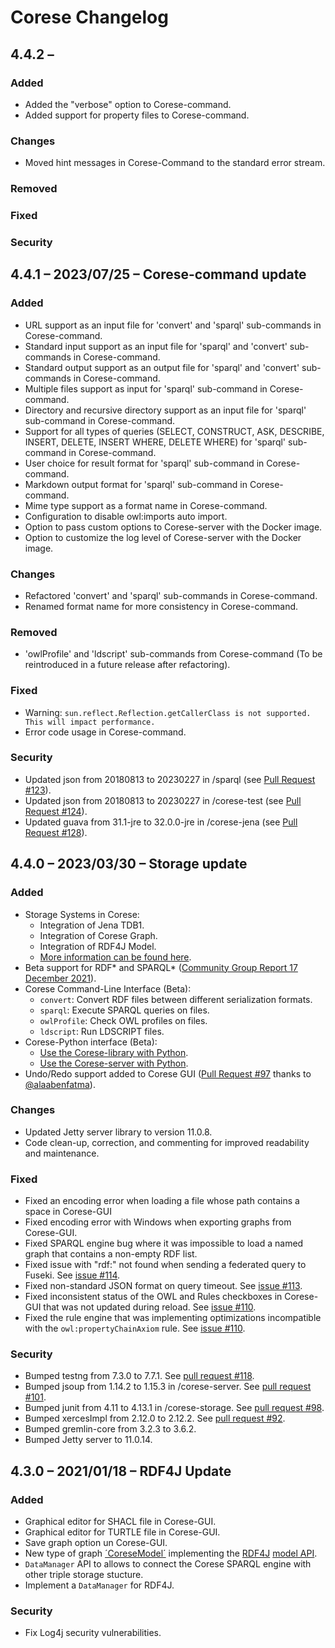 <!-- markdownlint-disable MD024 -->

# Corese Changelog

## 4.4.2 – <!-- TODO: add date and title  -->

### Added

- Added the "verbose" option to Corese-command.
- Added support for property files to Corese-command.

### Changes

- Moved hint messages in Corese-Command to the standard error stream.

### Removed

### Fixed

### Security

## 4.4.1 – 2023/07/25 – Corese-command update

### Added

- URL support as an input file for 'convert' and 'sparql' sub-commands in Corese-command.
- Standard input support as an input file for 'sparql' and 'convert' sub-commands in Corese-command.
- Standard output support as an output file for 'sparql' and 'convert' sub-commands in Corese-command.
- Multiple files support as input for 'sparql' sub-command in Corese-command.
- Directory and recursive directory support as an input file for 'sparql' sub-command in Corese-command.
- Support for all types of queries (SELECT, CONSTRUCT, ASK, DESCRIBE, INSERT, DELETE, INSERT WHERE, DELETE WHERE) for 'sparql' sub-command in Corese-command.
- User choice for result format for 'sparql' sub-command in Corese-command.
- Markdown output format for 'sparql' sub-command in Corese-command.
- Mime type support as a format name in Corese-command.
- Configuration to disable owl:imports auto import.
- Option to pass custom options to Corese-server with the Docker image.
- Option to customize the log level of Corese-server with the Docker image.

### Changes

- Refactored 'convert' and 'sparql' sub-commands in Corese-command.
- Renamed format name for more consistency in Corese-command.

### Removed

- 'owlProfile' and 'ldscript' sub-commands from Corese-command (To be reintroduced in a future release after refactoring).

### Fixed

- Warning: `sun.reflect.Reflection.getCallerClass is not supported. This will impact performance.`
- Error code usage in Corese-command.

### Security

- Updated json from 20180813 to 20230227 in /sparql (see [Pull Request #123](https://github.com/Wimmics/corese/pull/123)).
- Updated json from 20180813 to 20230227 in /corese-test (see [Pull Request #124](https://github.com/Wimmics/corese/pull/124)).
- Updated guava from 31.1-jre to 32.0.0-jre in /corese-jena (see [Pull Request #128](https://github.com/Wimmics/corese/pull/128)).

## 4.4.0 – 2023/03/30 – Storage update

### Added

- Storage Systems in Corese:
  - Integration of Jena TDB1.
  - Integration of Corese Graph.
  - Integration of RDF4J Model.
  - [More information can be found here](https://github.com/Wimmics/corese/blob/master/docs/storage/Configuring%20and%20Connecting%20to%20Different%20Storage%20Systems%20in%20Corese.md).
- Beta support for RDF\* and SPARQL\* ([Community Group Report 17 December 2021](https://w3c.github.io/rdf-star/cg-spec/2021-12-17.html)).
- Corese Command-Line Interface (Beta):
  - `convert`: Convert RDF files between different serialization formats.
  - `sparql`: Execute SPARQL queries on files.
  - `owlProfile`: Check OWL profiles on files.
  - `ldscript`: Run LDSCRIPT files.
- Corese-Python interface (Beta):
  - [Use the Corese-library with Python](https://github.com/Wimmics/corese/blob/master/docs/corese-python/Corese-library%20with%20Python.md).
  - [Use the Corese-server with Python](https://github.com/Wimmics/corese/blob/master/docs/corese-python/Corese-server%20with%20Python.md).
- Undo/Redo support added to Corese GUI ([Pull Request #97](https://github.com/Wimmics/corese/pull/97) thanks to [@alaabenfatma](https://github.com/alaabenfatma)).

### Changes

- Updated Jetty server library to version 11.0.8.
- Code clean-up, correction, and commenting for improved readability and maintenance.

### Fixed

- Fixed an encoding error when loading a file whose path contains a space in Corese-GUI
- Fixed encoding error with Windows when exporting graphs from Corese-GUI.
- Fixed SPARQL engine bug where it was impossible to load a named graph that contains a non-empty RDF list.
- Fixed issue with "rdf:" not found when sending a federated query to Fuseki. See [issue #114](https://github.com/Wimmics/corese/issues/114).
- Fixed non-standard JSON format on query timeout. See [issue #113](https://github.com/Wimmics/corese/issues/113).
- Fixed inconsistent status of the OWL and Rules checkboxes in Corese-GUI that was not updated during reload. See [issue #110](https://github.com/Wimmics/corese/issues/110).
- Fixed the rule engine that was implementing optimizations incompatible with the `owl:propertyChainAxiom` rule. See [issue #110](https://github.com/Wimmics/corese/issues/110).

### Security

- Bumped testng from 7.3.0 to 7.7.1. See [pull request #118](https://github.com/Wimmics/corese/pull/118).
- Bumped jsoup from 1.14.2 to 1.15.3 in /corese-server. See [pull request #101](https://github.com/Wimmics/corese/pull/101).
- Bumped junit from 4.11 to 4.13.1 in /corese-storage. See [pull request #98](https://github.com/Wimmics/corese/pull/98).
- Bumped xercesImpl from 2.12.0 to 2.12.2. See [pull request #92](https://github.com/Wimmics/corese/pull/92).
- Bumped gremlin-core from 3.2.3 to 3.6.2.
- Bumped Jetty server to 11.0.14.

## 4.3.0 – 2021/01/18 – RDF4J Update

### Added

- Graphical editor for SHACL file in Corese-GUI.
- Graphical editor for TURTLE file in Corese-GUI.
- Save graph option un Corese-GUI.
- New type of graph [´CoreseModel´](https://github.com/Wimmics/corese/blob/master/docs/rdf4j/RDF4J%20API%20in%20Corese.md) implementing the [RDF4J](https://rdf4j.org/) [model API](https://rdf4j.org/javadoc/latest/).
- `DataManager` API to allows to connect the Corese SPARQL engine with other triple storage stucture.
- Implement a `DataManager` for RDF4J.

### Security

- Fix Log4j security vulnerabilities.
